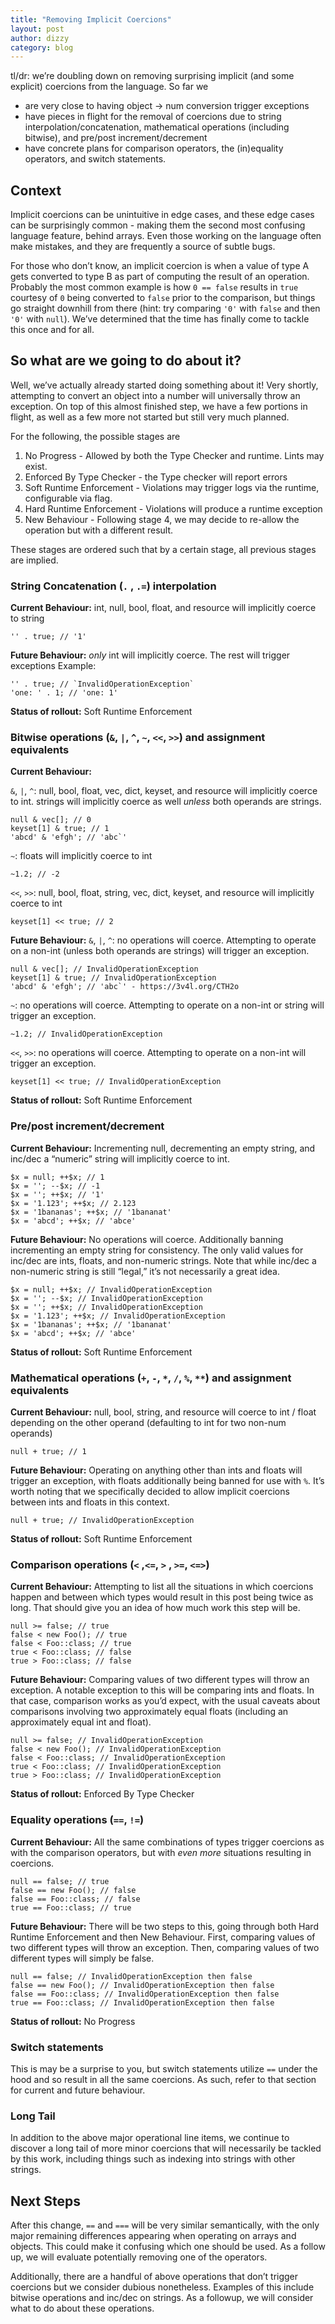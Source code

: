 ```yaml
---
title: "Removing Implicit Coercions"
layout: post
author: dizzy
category: blog
---
```


tl/dr: we’re doubling down on removing surprising implicit (and some explicit) coercions from the language. So far we

* are very close to having object → num conversion trigger exceptions
* have pieces in flight for the removal of coercions due to string interpolation/concatenation, mathematical operations (including bitwise), and pre/post increment/decrement
* have concrete plans for comparison operators, the (in)equality operators, and switch statements.

## Context

Implicit coercions can be unintuitive in edge cases, and these edge cases can be surprisingly common - making them the second most confusing language feature, behind arrays. Even those working on the language often make mistakes, and they are frequently a source of subtle bugs.

For those who don’t know, an implicit coercion is when a value of type A gets converted to type B as part of computing the result of an operation. Probably the most common example is how `0 == false` results in `true` courtesy of `0` being converted to `false` prior to the comparison, but things go straight downhill from there (hint: try comparing `'0'` with `false` and then `'0'` with `null`). We’ve determined that the time has finally come to tackle this once and for all. 

## So what are we going to do about it?

Well, we’ve actually already started doing something about it! Very shortly, attempting to convert an object into a number will universally throw an exception. On top of this almost finished step, we have a few portions in flight, as well as a few more not started but still very much planned.

For the following, the possible stages are

1. No Progress - Allowed by both the Type Checker and runtime. Lints may exist.
2. Enforced By Type Checker - the Type checker will report errors
3. Soft Runtime Enforcement - Violations may trigger logs via the runtime, configurable via flag.
4. Hard Runtime Enforcement - Violations will produce a runtime exception
5. New Behaviour - Following stage 4, we may decide to re-allow the operation but with a different result.

These stages are ordered such that by a certain stage, all previous stages are implied.

### String Concatenation (`.` , `.=`) interpolation

**Current Behaviour:**
int, null, bool, float, and resource will implicitly coerce to string

```
'' . true; // '1'
```

**Future Behaviour:**
*only* int will implicitly coerce. The rest will trigger exceptions
Example:

```
'' . true; // `InvalidOperationException` 
'one: ' . 1; // 'one: 1'
```

**Status of rollout:** 
Soft Runtime Enforcement

### Bitwise operations (`&`, `|`, `^`, `~`, `<<`, `>>`) and assignment equivalents

**Current Behaviour:**

`&`, `|`, `^`: null, bool, float, vec, dict, keyset, and resource will implicitly coerce to int. strings will implicitly coerce as well *unless* both operands are strings.

```
null & vec[]; // 0
keyset[1] & true; // 1
'abcd' & 'efgh'; // 'abc`'
```

`~`: floats will implicitly coerce to int

```
~1.2; // -2
```

`<<`, `>>`: null, bool, float, string, vec, dict, keyset, and resource will implicitly coerce to int

```
keyset[1] << true; // 2
```

**Future Behaviour:**
`&`, `|`, `^`: no operations will coerce. Attempting to operate on a non-int (unless both operands are strings) will trigger an exception.

```
null & vec[]; // InvalidOperationException
keyset[1] & true; // InvalidOperationException
'abcd' & 'efgh'; // 'abc`' - https://3v4l.org/CTH2o
```

`~`: no operations will coerce. Attempting to operate on a non-int or string will trigger an exception.

```
~1.2; // InvalidOperationException
```

`<<`, `>>`: no operations will coerce. Attempting to operate on a non-int will trigger an exception.

```
keyset[1] << true; // InvalidOperationException
```

**Status of rollout:** 
Soft Runtime Enforcement

### Pre/post increment/decrement

**Current Behaviour:**
Incrementing null, decrementing an empty string, and inc/dec a “numeric” string will implicitly coerce to int.

```
$x = null; ++$x; // 1
$x = ''; --$x; // -1
$x = ''; ++$x; // '1'
$x = '1.123'; ++$x; // 2.123
$x = '1bananas'; ++$x; // '1bananat'
$x = 'abcd'; ++$x; // 'abce'
```

**Future Behaviour:**
No operations will coerce. Additionally banning incrementing an empty string for consistency. The only valid values for inc/dec are ints, floats, and non-numeric strings. Note that while inc/dec a non-numeric string is still “legal,” it’s not necessarily a great idea.

```
$x = null; ++$x; // InvalidOperationException
$x = ''; --$x; // InvalidOperationException
$x = ''; ++$x; // InvalidOperationException
$x = '1.123'; ++$x; // InvalidOperationException
$x = '1bananas'; ++$x; // '1bananat'
$x = 'abcd'; ++$x; // 'abce'
```

**Status of rollout:** 
Soft Runtime Enforcement

### Mathematical operations (`+`, `-`, `*`, `/`, `%`, `**`) and assignment equivalents

**Current Behaviour:**
null, bool, string, and resource will coerce to int / float depending on the other operand (defaulting to int for two non-num operands)

```
null + true; // 1
```

**Future Behaviour:**
Operating on anything other than ints and floats will trigger an exception, with floats additionally being banned for use with `%`. It’s worth noting that we specifically decided to allow implicit coercions between ints and floats in this context.

```
null + true; // InvalidOperationException
```

**Status of rollout:** 
Soft Runtime Enforcement

### Comparison operations (`<` ,`<=`, `>` , `>=`, `<=>`)

**Current Behaviour:**
Attempting to list all the situations in which coercions happen and between which types would result in this post being twice as long. That should give you an idea of how much work this step will be.

```
null >= false; // true
false < new Foo(); // true
false < Foo::class; // true
true < Foo::class; // false
true > Foo::class; // false
```

**Future Behaviour:**
Comparing values of two different types will throw an exception. A notable exception to this will be comparing ints and floats. In that case, comparison works as you’d expect, with the usual caveats about comparisons involving two approximately equal floats (including an approximately equal int and float).

```
null >= false; // InvalidOperationException
false < new Foo(); // InvalidOperationException
false < Foo::class; // InvalidOperationException
true < Foo::class; // InvalidOperationException
true > Foo::class; // InvalidOperationException
```

**Status of rollout:** 
Enforced By Type Checker

### Equality operations (`==`, `!=`)

**Current Behaviour:**
All the same combinations of types trigger coercions as with the comparison operators, but with *even more* situations resulting in coercions.

```
null == false; // true
false == new Foo(); // false
false == Foo::class; // false
true == Foo::class; // true
```

**Future Behaviour:**
There will be two steps to this, going through both Hard Runtime Enforcement and then New Behaviour. First, comparing values of two different types will throw an exception. Then, comparing values of two different types will simply be false.

```
null == false; // InvalidOperationException then false
false == new Foo(); // InvalidOperationException then false
false == Foo::class; // InvalidOperationException then false
true == Foo::class; // InvalidOperationException then false
```

**Status of rollout:** 
No Progress

### Switch statements

This is may be a surprise to you, but switch statements utilize `==` under the hood and so result in all the same coercions. As such, refer to that section for current and future behaviour.

### **Long Tail**

In addition to the above major operational line items, we continue to discover a long tail of more minor coercions that will necessarily be tackled by this work, including things such as indexing into strings with other strings. 

## Next Steps

After this change, `==` and `===` will be very similar semantically, with the only major remaining differences appearing when operating on arrays and objects. This could make it confusing which one should be used. As a follow up, we will evaluate potentially removing one of the operators.

Additionally, there are a handful of above operations that don’t trigger coercions but we consider dubious nonetheless. Examples of this include bitwise operations and inc/dec on strings. As a followup, we will consider what to do about these operations.
